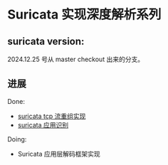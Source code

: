 # Suricata 实现深度解析系列

## suricata version:
2024.12.25 号从 master checkout 出来的分支。

## 进展

Done:

- [suricata tcp 流重组实现](./suricata%20tcp%20流重组实现.md)
- [suricata 应用识别](./suricata%20应用识别.md)


Doing:

- Suricata 应用层解码框架实现
